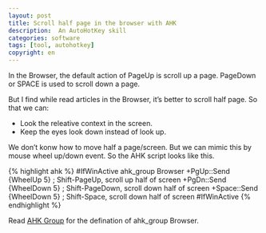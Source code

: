 ```yaml
---
layout: post
title: Scroll half page in the browser with AHK
description:  An AutoHotKey skill
categories: software
tags: [tool, autohotkey]
copyright: en
---
```


In the Browser, the default action of PageUp is scroll up a page. PageDown or SPACE is used to scroll down a page.

But I find while read articles in the Browser, it’s better to scroll half page. So that we can:

* Look the releative context in the screen.
* Keep the eyes look down instead of look up.

We don’t konw how to move half a page/screen. But we can mimic this by mouse wheel up/down event. So the AHK script looks like this.


{% highlight ahk %}
#IfWinActive ahk_group Browser
    +PgUp::Send  {WheelUp   5}              ; Shift-PageUp, scroll up half of screen
    +PgDn::Send  {WheelDown 5}              ; Shift-PageDown, scroll down half of screen
    +Space::Send {WheelDown 5}              ; Shift-Space, scroll down half of screen
#IfWinActive
{% endhighlight %}

Read [AHK Group](/2011/07/03/autohotkey.html) for the defination of ahk_group Browser.
